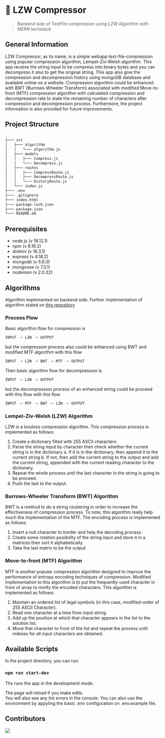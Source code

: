 # 🧩 LZW Compressor
> Backend side of TextFile compression using LZW Algorithm with MERN techstack

## General Information
LZW Compressor, as its name, is a simple webapp text-file-compression using popular compression algorithm, Lempel-Ziv-Welsh algorithm. This app receive the string input to be compress into binary bytes and you can decompress it also to get the original string. This app also give the compression and decompression history using mongoDB database and available online on a website. Compression algorithm could be enhanced with BWT (Burrows-Wheeler Transform) associated with modified Move-to-front (MTF) compression algorithm with calculated compression and decompression rate to state the remaining number of characters after compression and decompression process. Furthermore, the project information is also provided for future improvements.

## Project Structure
```bash
.
├─── src
│   ├─── algorithm
│   │   └─── algorithm.js
│   ├─── models
│   │   ├─── Compress.js
│   │   └─── Decompress.js
│   ├─── routes
│   │   ├─── CompressRoute.js
│   │   ├─── DecompressRoute.js
│   │   └─── HistoryRoute.js
│   └─── index.js
├─── .env
├─── .gitignore
├─── index.html
├─── package-lock.json
├─── package.json
└─── README.md
```

## Prerequisites
- node.js (v 18.12.1)
- npm (v 8.19.2)
- dotenv (v 16.3.1)
- express (v 4.18.2)
- mongodb (v 5.6.0)
- mongoose (v 7.3.1)
- nodemon (v 2.0.22)

## Algorithms
Algorithm implemented on backend side. Further implementation of algorithm stated on [this repository](https://github.com/mikeleo03/LZW-Compressor_Backend)

### Process Flow
Basic algorithm flow for compression is
```bash
INPUT -> LZW -> OUTPUT
``` 
but the compression process also could be enhanced using BWT and modified MTF algorithm with this flow
```bash
INPUT -> LZW -> BWT -> MTF -> OUTPUT
``` 

Then basic algorithm flow for decompression is
```bash
INPUT -> LZW -> OUTPUT
``` 
but the decompression process of an enhanced string could be proceed with this flow with this flow
```bash
INPUT -> MTF -> BWT -> LZW -> OUTPUT
``` 

### Lempel-Ziv-Welsh (LZW) Algorithm
LZW is a lossless compression algorithm. This compression process is implemented as follows:
1. Create a dictionary filled with 255 ASCII characters.
2. Parse the string input by character then check whether the current string is in the dictionary
  a. If it is in the dictionary, then append it to the current string
  b. If not, then add the current string to the output and add the current string, appended with the current reading character to the dictionary.
3. Repeat the whole process until the last character in the string is going to be proceed.
4. Push the last to the output.

### Burrows-Wheeler Transform (BWT) Algorithm
BWT is a method to do a string clustering in order to increase the effectiveness of compression process. To note, this algorithm really help much the implementation of the MTF. The encoding process is implemented as follows:
1. Insert a null character to border and help the decoding process.
2. Create some rotation posiibility of the string input and store it in a matrices then sort it alphabetically.
3. Take the last matrix to be the output

### Move-to-front (MTF) Algorithm
MTF is another popular compression algorithm designed to improve the performance of entropy encoding techniques of compression. Modified implementation to this algorithm is to put the frequently-used character in front of array to minify the encoded characters. This algorithm is implemented as follows:
1. Maintain an ordered list of legal symbols (in this case, modified-order of 255 ASCII Character). 
2. Read one character at a time from input string. 
3. Add up the position at which that character appears in the list to the solution list. 
4. Move that character to front of the list and repeat the process until indexes for all input characters are obtained.

## Available Scripts
In the project directory, you can run:

### `npm run start-dev`

Ths runs the app in the development mode.

The page will reload if you make edits.<br />
You will also see any lint errors in the console. You can also use the environment by appyling the basic .env configuration on .env.example file.

## Contributors
<a href = "https://github.com/mikeleo03/markdown-editor/graphs/contributors">
  <img src = "https://contrib.rocks/image?repo=mikeleo03/markdown-editor"/>
</a>